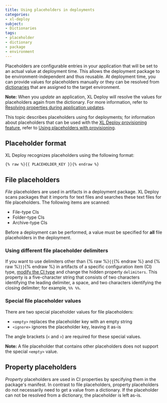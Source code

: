 ```yaml
---
title: Using placeholders in deployments
categories:
- xl-deploy
subject:
- Dictionaries
tags:
- placeholder
- dictionary
- package
- environment
---
```


Placeholders are configurable entries in your application that will be set to an actual value at deployment time. This allows the deployment package to be environment-independent and thus reusable. At deployment time, you can provide values for placeholders manually or they can be resolved from [dictionaries](/xl-deploy/how-to/create-a-dictionary.html) that are assigned to the target environment.

**Note:** When you *update* an application, XL Deploy will resolve the values for placeholders again from the dictionary. For more information, refer to [Resolving properties during application updates](/xl-deploy/concept/resolving-properties-during-application-updates.html).

This topic describes placeholders using for deployments; for information about placeholders that can be used with the [XL Deploy provisioning feature](/xl-deploy/concept/provisioning-through-xl-deploy.html), refer to [Using placeholders with provisioning](/xl-deploy/how-to/using-placeholders-with-provisioning.html).

## Placeholder format

XL Deploy recognizes placeholders using the following format:

	{% raw %}{{ PLACEHOLDER_KEY }}{% endraw %}

## File placeholders

_File_ placeholders are used in artifacts in a deployment package. XL Deploy scans packages that it imports for text files and searches these text files for file placeholders. The following items are scanned:

* File-type CIs
* Folder-type CIs
* Archive-type CIs

Before a deployment can be performed, a value must be specified for **all** file placeholders in the deployment.

### Using different file placeholder delimiters

If you want to use delimiters other than {% raw %}`{{`{% endraw %} and {% raw %}`}}`{% endraw %} in artifacts of a specific configuration item (CI) type, [modify the CI type](/xl-deploy/how-to/customize-an-existing-ci-type.html) and change the hidden property `delimiters`. This property is a five-character string that consists of two characters identifying the leading delimiter, a space, and two characters identifying the closing delimiter; for example, `%% %%`.

### Special file placeholder values

There are two special placeholder values for file placeholders:

* `<empty>` replaces the placeholder key with an empty string
* `<ignore>` ignores the placeholder key, leaving it as-is

The angle brackets (`<` and `>`) are required for these special values.

**Note:** A file placeholder that contains other placeholders does not support the special `<empty>` value.

## Property placeholders

_Property_ placeholders are used in CI properties by specifying them in the package's manifest. In contrast to file placeholders, property placeholders do not necessarily need to get a value from a dictionary. If the placeholder can not be resolved from a dictionary, the placeholder is left as-is.
